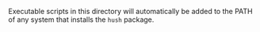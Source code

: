 Executable scripts in this directory will automatically be added to the PATH
of any system that installs the `hush` package.

